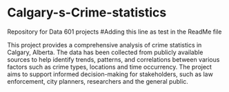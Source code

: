 # Calgary-s-Crime-statistics
Repository for Data 601 projects
#Adding this line as test in the ReadMe file



This project provides a comprehensive analysis of crime statistics in Calgary, Alberta. The data has been collected from publicly available sources to help identify trends, patterns, and correlations between various factors such as crime types, locations and time occurrency. The project aims to support informed decision-making for stakeholders, such as law enforcement, city planners, researchers and the general public.
